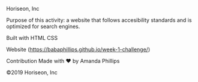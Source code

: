 Horiseon, Inc

Purpose of this activity:
a website that follows accesibility standards and is optimized for search engines.

Built with
HTML
CSS


Website
(https://babaphillips.github.io/week-1-challenge/)

Contribution
Made with ❤️ by Amanda Phillips

©️2019 Horiseon, Inc



